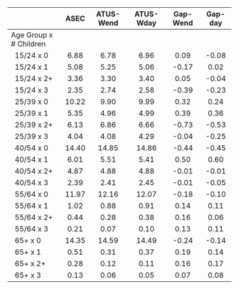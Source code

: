 
|                      |         ASEC |    ATUS-Wend |    ATUS-Wday |     Gap-Wend |      Gap-day |
| -------------------- | :----------: | :----------: | :----------: | :----------: | :----------: |
| Age Group x # Children |              |              |              |              |              |
| &nbsp;&nbsp;15/24 x 0 |         6.88 |         6.78 |         6.96 |         0.09 |        -0.08 |
| &nbsp;&nbsp;15/24 x 1 |         5.08 |         5.25 |         5.06 |        -0.17 |         0.02 |
| &nbsp;&nbsp;15/24 x 2+ |         3.36 |         3.30 |         3.40 |         0.05 |        -0.04 |
| &nbsp;&nbsp;15/24 x 3 |         2.35 |         2.74 |         2.58 |        -0.39 |        -0.23 |
| &nbsp;&nbsp;25/39 x 0 |        10.22 |         9.90 |         9.99 |         0.32 |         0.24 |
| &nbsp;&nbsp;25/39 x 1 |         5.35 |         4.96 |         4.99 |         0.39 |         0.36 |
| &nbsp;&nbsp;25/39 x 2+ |         6.13 |         6.86 |         6.66 |        -0.73 |        -0.53 |
| &nbsp;&nbsp;25/39 x 3 |         4.04 |         4.08 |         4.29 |        -0.04 |        -0.25 |
| &nbsp;&nbsp;40/54 x 0 |        14.40 |        14.85 |        14.86 |        -0.44 |        -0.45 |
| &nbsp;&nbsp;40/54 x 1 |         6.01 |         5.51 |         5.41 |         0.50 |         0.60 |
| &nbsp;&nbsp;40/54 x 2+ |         4.87 |         4.88 |         4.88 |        -0.01 |        -0.01 |
| &nbsp;&nbsp;40/54 x 3 |         2.39 |         2.41 |         2.45 |        -0.01 |        -0.05 |
| &nbsp;&nbsp;55/64 x 0 |        11.97 |        12.16 |        12.07 |        -0.18 |        -0.10 |
| &nbsp;&nbsp;55/64 x 1 |         1.02 |         0.88 |         0.91 |         0.14 |         0.11 |
| &nbsp;&nbsp;55/64 x 2+ |         0.44 |         0.28 |         0.38 |         0.16 |         0.06 |
| &nbsp;&nbsp;55/64 x 3 |         0.21 |         0.07 |         0.10 |         0.13 |         0.11 |
| &nbsp;&nbsp;65+ x 0  |        14.35 |        14.59 |        14.49 |        -0.24 |        -0.14 |
| &nbsp;&nbsp;65+ x 1  |         0.51 |         0.31 |         0.37 |         0.19 |         0.14 |
| &nbsp;&nbsp;65+ x 2+ |         0.28 |         0.12 |         0.11 |         0.16 |         0.17 |
| &nbsp;&nbsp;65+ x 3  |         0.13 |         0.06 |         0.05 |         0.07 |         0.08 |

